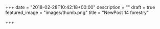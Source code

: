 +++
date = "2018-02-28T10:42:18+00:00"
description = ""
draft = true
featured_image = "images/thumb.png"
title = "NewPost 14 forestry"

+++
